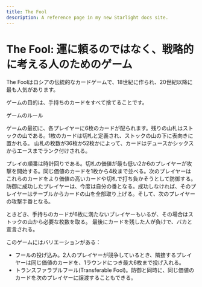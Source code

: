 ```yaml
---
title: The Fool
description: A reference page in my new Starlight docs site.
---
```


# The Fool: 運に頼るのではなく、戦略的に考える人のためのゲーム

The Foolはロシアの伝統的なカードゲームで、18世紀に作られ、20世紀以降に最も人気があります。

ゲームの目的は、手持ちのカードをすべて捨てることです。

ゲームのルール

ゲームの最初に、各プレイヤーに6枚のカードが配られます。残りの山札はストックの山である。1枚のカードは切札と定義され、ストックの山の下に表向きに置かれる。
山札の枚数が36枚か52枚かによって、カードはデュースかシックスからエースまでランク付けされる。

プレイの順番は時計回りである。切札の価値が最も低い2か6のプレイヤーが攻撃を開始する。同じ価値のカードを1枚から4枚まで並べる。次のプレイヤーはこれらのカードをより価値の高いカードや切札で打ち負かそうとして防御する。防御に成功したプレイヤーは、今度は自分の番となる。成功しなければ、そのプレイヤーはテーブルからカードの山を全部取り上げる。そして、次のプレイヤーの攻撃手番となる。

ときどき、手持ちのカードが6枚に満たないプレイヤーもいるが、その場合はストックの山から必要な枚数を取る。
最後にカードを残した人が負けで、バカと宣言される。

このゲームにはバリエーションがある：
- フールの投げ込み。2人のプレイヤーが競争しているとき、隣接するプレイヤーは同じ価値のカードを、1ラウンドにつき最大6枚まで投げ入れる。
- トランスファラブルフール(Transferable Fool)。防御と同時に、同じ価値のカードを次のプレイヤーに譲渡することもできる。